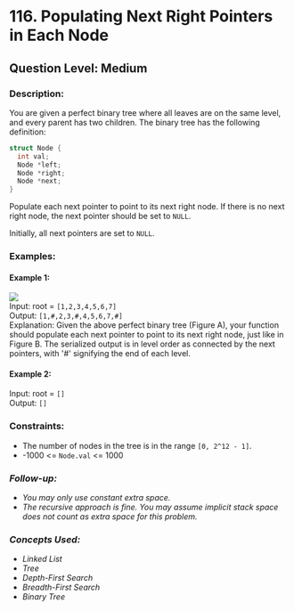 # 116. Populating Next Right Pointers in Each Node
## Question Level: Medium
### Description:
You are given a perfect binary tree where all leaves are on the same level, and every parent has two children. The binary tree has the following definition:
```C
struct Node {
  int val;
  Node *left;
  Node *right;
  Node *next;
}
```
Populate each next pointer to point to its next right node. If there is no next right node, the next pointer should be set to `NULL`.

Initially, all next pointers are set to `NULL`.

### Examples:
#### Example 1:
<img src="https://assets.leetcode.com/uploads/2019/02/14/116_sample.png"><br>
Input: root = `[1,2,3,4,5,6,7]`  
Output: `[1,#,2,3,#,4,5,6,7,#]`  
Explanation: Given the above perfect binary tree (Figure A), your function should populate each next pointer to point to its next right node, just like in Figure B. The serialized output is in level order as connected by the next pointers, with '#' signifying the end of each level.
#### Example 2:

Input: root = `[]`  
Output: `[]`  

### Constraints:

- The number of nodes in the tree is in the range `[0, 2^12 - 1]`.
- -1000 <= `Node.val` <= 1000

### <i>Follow-up:
- You may only use constant extra space.
- The recursive approach is fine. You may assume implicit stack space does not count as extra space for this problem.

### Concepts Used:
- Linked List
- Tree
- Depth-First Search
- Breadth-First Search
- Binary Tree </i>